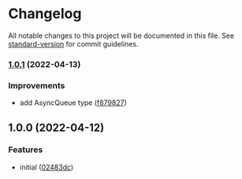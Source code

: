 # Changelog

All notable changes to this project will be documented in this file. See [standard-version](https://github.com/conventional-changelog/standard-version) for commit guidelines.

### [1.0.1](https://github.com/Djaler/async-queue-chain/compare/v1.0.0...v1.0.1) (2022-04-13)


### Improvements

* add AsyncQueue type ([f879827](https://github.com/Djaler/async-queue-chain/commit/f879827fca6afa039688624ba0c797aa206e35b6))

## 1.0.0 (2022-04-12)


### Features

* initial ([02483dc](https://github.com/Djaler/async-queue-chain/commit/02483dc0c50823b50eaf05b9b091858d6ab7cc1c))
